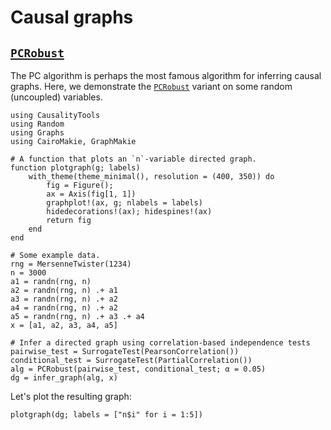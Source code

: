 # Causal graphs

## [`PCRobust`](@ref)

The PC algorithm is perhaps the most famous algorithm for inferring causal graphs.
Here, we demonstrate the [`PCRobust`](@ref) variant on some random (uncoupled)
variables.

```@example causalgraph_corr
using CausalityTools
using Random
using Graphs
using CairoMakie, GraphMakie

# A function that plots an `n`-variable directed graph.
function plotgraph(g; labels)
    with_theme(theme_minimal(), resolution = (400, 350)) do
        fig = Figure();
        ax = Axis(fig[1, 1])
        graphplot!(ax, g; nlabels = labels)
        hidedecorations!(ax); hidespines!(ax)
        return fig
    end
end

# Some example data.
rng = MersenneTwister(1234)
n = 3000
a1 = randn(rng, n)
a2 = randn(rng, n) .+ a1
a3 = randn(rng, n) .+ a2
a4 = randn(rng, n) .+ a2
a5 = randn(rng, n) .+ a3 .+ a4
x = [a1, a2, a3, a4, a5]

# Infer a directed graph using correlation-based independence tests
pairwise_test = SurrogateTest(PearsonCorrelation())
conditional_test = SurrogateTest(PartialCorrelation()) 
alg = PCRobust(pairwise_test, conditional_test; α = 0.05)
dg = infer_graph(alg, x)
```

Let's plot the resulting graph:

```@example causalgraph_corr
plotgraph(dg; labels = ["n$i" for i = 1:5])
```

